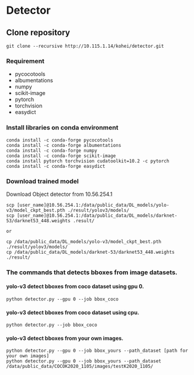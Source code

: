 # Detector

## Clone repository
```
git clone --recursive http://10.115.1.14/kohei/detector.git 
```



### Requirement
* pycocotools
* albumentations
* numpy
* scikit-image
* pytorch
* torchvision
* easydict


### Install libraries on conda environment
```
conda install -c conda-forge pycocotools
conda install -c conda-forge albumentations
conda install -c conda-forge numpy
conda install -c conda-forge scikit-image
conda install pytorch torchvision cudatoolkit=10.2 -c pytorch
conda install -c conda-forge easydict
```



### Download trained model
Download Object detector from 10.56.254.1
```
scp [user_name]@10.56.254.1:/data/public_data/DL_models/yolo-v3/model_ckpt_best.pth ./result/yolov3/models/
scp [user_name]@10.56.254.1:/data/public_data/DL_models/darknet-53/darknet53_448.weights .result/

or

cp /data/public_data/DL_models/yolo-v3/model_ckpt_best.pth ./result/yolov3/models/
cp /data/public_data/DL_models/darknet-53/darknet53_448.weights ./result/
```

### The commands that detects bboxes from image datasets.
#### yolo-v3 detect bboxes from coco dataset using gpu 0.
```
python detector.py --gpu 0 --job bbox_coco
```

#### yolo-v3 detect bboxes from coco dataset using cpu.
```
python detector.py --job bbox_coco
```

#### yolo-v3 detect bboxes from your own images.
```
python detector.py --gpu 0 --job bbox_yours --path_dataset [path for your own images]
python detector.py --gpu 0 --job bbox_yours --path_dataset /data/public_data/COCOK2020_1105/images/testK2020_1105/
```


